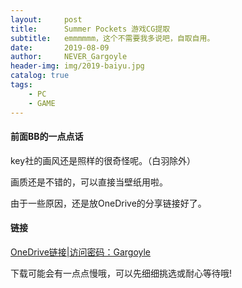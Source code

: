 ```yaml
---
layout:     post
title:      Summer Pockets 游戏CG提取
subtitle:   emmmmmm，这个不需要我多说吧，自取自用。
date:       2019-08-09
author:     NEVER_Gargoyle
header-img: img/2019-baiyu.jpg
catalog: true
tags:
    - PC
    - GAME
---
```




#### 前面BB的一点点话

key社的画风还是照样的很奇怪呢。（白羽除外）    

画质还是不错的，可以直接当壁纸用啦。  

由于一些原因，还是放OneDrive的分享链接好了。  



#### 链接

[OneDrive链接|访问密码：Gargoyle](https://freeshadow-my.sharepoint.com/:f:/g/personal/rks2gmrmx_abcda_tech/Enu0kkw77n1IpxRoeuokK6kB1tPkuqWFiBHeQrsNQy3cyQ?e=69PWOa)  

下载可能会有一点点慢哦，可以先细细挑选或耐心等待哦!


